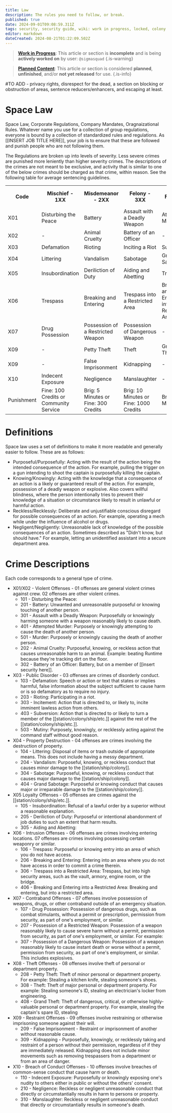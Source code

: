 ```yaml
---
title: Law
description: The rules you need to follow, or break.
published: true
date: 2024-09-01T09:08:59.311Z
tags: security, security guide, wiki: work in progress, locked, colony law, lore: planned content
editor: markdown
dateCreated: 2024-08-21T01:22:09.502Z
---
```


> [**Work in Progress**](/maintenance/Templates#work-in-progress): This article or section is **incomplete** and is being **actively worked on** by user: `@sigmasquad`
{.is-warning}

> [**Planned Content**](/maintenance/Templates#planned): This article or section is considered **planned**, **unfinished**, and/or **not yet released** for use.
{.is-info}

#TO ADD - privacy rights, disrespect for the dead, a section on blocking or obstruction of areas, sentence reducers/enhancers, and escaping at least.
# Space Law

Space Law, Corporate Regulations, Company Mandates, Oragnaizational Rules. Whatever name you use for a collection of group regulations, everyone is bound by a collection of standardized rules and regulations. As [[INSERT JOB TITLE HERE]], your job is to ensure that these are followed and punish people who are not following them. 

The Regulations are broken up into levels of severity. Less severe crimes are punished more leniently than higher severity crimes. The descriptions of the crimes are not meant to be exclusive, and activity that is similar to one of the below crimes should be charged as that crime, within reason. See the following table for average sentencing guidelines.

<table>
  <tr>
    <th>Code</th>
    <th>Mischief - 1XX</th>
    <th>Misdemeanor - 2XX</th>
    <th>Felony - 3XX</th>
    <th>Grand Felony - 4XX</th>
    <th>Capital Offense - 5XX</th>
  </tr>
  <tr>
    <td>X01</td>
    <td>Disturbing the Peace</td>
    <td>Battery</td>
    <td>Assault with a Deadly Weapon</td>
    <td>Attempted Murder</td>
    <td>Murder</td>
  </tr>
  <tr>
    <td>X02</td>
    <td>-</td>
    <td>Animal Cruelty</td>
    <td>Battery of an Officer</td>
    <td>-</td>
    <td>-</td>
  </tr>
  <tr>
    <td>X03</td>
    <td>Defamation</td>
    <td>Rioting</td>
    <td>Inciting a Riot</td>
    <td>Subversion</td>
    <td>Mutiny</td>
  </tr>
  <tr>
    <td>X04</td>
    <td>Littering</td>
    <td>Vandalism</td>
    <td>Sabotage</td>
    <td>Grand Sabotage</td>
    <td>-</td>
  </tr>
  <tr>
    <td>X05</td>
    <td>Insubordination</td>
    <td>Deriliction of Duty</td>
    <td>Aiding and Abetting</td>
    <td>Treason</td>
    <td>-</td>
  </tr>
  <tr>
    <td>X06</td>
    <td>Trespass</td>
    <td>Breaking and Entering</td>
    <td>Trespass into a Restricted Area</td>
    <td>Breaking and Entering into a Restricted Area</td>
    <td>-</td>
  </tr>
  <tr>
    <td>X07</td>
    <td>Drug Possession</td>
    <td>Possession of a Restricted Weapon</td>
    <td>Possession of Dangerous Weapon</td>
    <td>-</td>
    <td>-</td>
  </tr>
  <tr>
    <td>X09</td>
    <td>-</td>
    <td>Petty Theft</td>
    <td>Theft</td>
    <td>Grand Theft</td>
    <td>-</td>
  </tr>
  <tr>
    <td>X09</td>
    <td>-</td>
    <td>False Imprisonment</td>
    <td>Kidnapping</td>
    <td>-</td>
    <td>-</td>
  </tr>
  <tr>
    <td>X10</td>
    <td>Indecent Exposure</td>
    <td>Negligence</td>
    <td>Manslaughter</td>
    <td>-</td>
    <td>-</td>
  </tr>
  <tr>
    <td>Punishment</td>
    <td>Fine: 100 Credits or Community Service</td>
    <td>Brig: 5 Minutes or Fine: 300 Credits</td>
    <td>Brig: 10 Minutes or Fine: 1000 Credits</td>
    <td>Brig: 25 Minutes</td>
    <td>Permanent Brigging, Execution, Exile</td>
  </tr>
</table>

# Definitions

Space law uses a set of definitions to make it more readable and generally easier to follow. These are as follows:

- Purposeful/Purposefully: Acting with the result of the action being the intended consequence of the action. For example, pulling the trigger on a gun intending to shoot the captain is purposefully killing the captain.
- Knowing/Knowingly: Acting with the knowledge that a consequence of an action is a likely or guaranteed result of the action. For example, possession of a deadly weapon or explosive. Also covers willful blindness, where the person intentionally tries to prevent their knowledge of a situation or circumstance likely to result in unlawful or harmful action.  
- Reckless/Recklessly: Deliberate and unjustifiable conscious disregard for possible consequences of an action. For example, operating a mech while under the influence of alcohol or drugs.
- Negligent/Negligently: Unreasonable lack of knowledge of the possible consequences of an action. Sometimes described as "Didn't know, but should have." For example, letting an unidentified assistant into a secure department area.

# Crime Descriptions
Each code corresponds to a general type of crime. 
- X01/X02 - Violent Offenses - 01 offenses are general violent crimes against crew. 02 offenses are other violent crimes.
	- 101 - Disturbing the Peace: 
  - 201 - Battery: Unwanted and unreasonable purposeful or knowing touching of another person. 
  - 301 - Assault with a Deadly Weapon: Purposefully or knowingly harming someone with a weapon reasonably likely to cause death.
  - 401 - Attempted Murder: Purposely or knowingly attempting to cause the death of another person.
  - 501 - Murder: Purposely or knowingly causing the death of another person.
  - 202 - Animal Cruelty: Purposeful, knowing, or reckless action that causes unreasonable harm to an animal. Example: beating Runtime because they're tracking dirt on the floor. 
  - 302 - Battery of an Officer: Battery, but on a member of [[insert security here]]. 
- X03 - Public Disorder - 03 offenses are crimes of disorderly conduct.
	- 103 - Defamation: Speech or action or text that states or implies harmful, false information about the subject sufficient to cause harm or is so defamatory as to require no injury.
  - 203 - Rioting: Participating in a riot. 
  - 303 - Incitement: Action that is directed to, or likely to, incite imminent lawless action from others.
  - 403 - Subversion: Action that is directed to or likely to turn a member of the [[station/colony/ship/etc.]] against the rest of the [[station/colony/ship/etc.]].
  - 503 - Mutiny: Purposely, knowingly, or recklessly acting against the command staff without good reason.
- X04 - Property Destruction - 04 offenses are crimes involving the destruction of property.
	- 104 - Littering: Disposal of items or trash outside of appropriate means. This does not include having a messy department.
	- 204 - Vandalism: Purposeful, knowing, or reckless conduct that causes minor damage to the [[station/ship/colony]].
  - 304 - Sabotage: Purposeful, knowing, or reckless conduct that causes major damage to the [[station/ship/colony]].
  - 404 - Grand Sabotage: Purposeful or knowing conduct that causes major or irreparable damage to the [[station/ship/colony]]. 
- X05 Loyalty Offenses - 05 offenses are crimes against the [[station/colony/ship/etc.]]. 
	- 105 - Insubordination: Refusal of a lawful order by a superior without a reasonable explanation.
  - 205 - Deriliction of Duty: Purposeful or intentional abandonment of job duties to such an extent that harm results.
  - 305 - Aiding and Abetting: 
- X06 - Intrusion Offenses - 06 offenses are crimes involving entering locations. 07 offenses are crimes involving possessing certain weaponry or similar.
	- 106 - Trespass: Purposeful or knowing entry into an area of which you do not have access.
  - 206 - Breaking and Entering: Entering into an area where you do not have access in order to commit a crime therein.
  - 306 - Trespass into a Restricted Area: Trespass, but into high security areas, such as the vault, armory, engine room, or the bridge.
  - 406 - Breaking and Entering into a Restricted Area: Breaking and entering, but into a restricted area.
- X07 - Contraband Offenses - 07 offenses involve possession of weapons, drugs, or other contraband outside of an emergency situation.
	- 107 - Drug Possession: Possession of dangerous drugs, such as combat stimulants, without a permit or prescription, permission from security, as part of one's employment, or similar.
  - 207 - Possession of a Restricted Weapon: Possession of a weapon reasonably likely to cause severe harm without a permit, permission from security, as part of one's employment, or similar. For example: 
  - 307 - Possession of a Dangerous Weapon: Possession of a weapon reasonably likely to cause instant death or worse without a permit, permission from security, as part of one's employment, or similar. This includes explosives.
- X08 - Theft Offenses - 08 offenses involve theft of personal or department property.
	- 208 - Petty Theft: Theft of minor personal or department property. For example: Stealing a kitchen knife, stealing someone's shoes.  
  - 308 - Theft: Theft of major personal or department property. For example: Stealing someone's ID, stealing an electrician's locker from engineering.
  - 408 - Grand Theft: Theft of dangerous, critical, or otherwise highly-valuable personal or department property. For example, stealing the captain's spare ID, stealing 
- X09 - Restraint Offenses - 09 offenses involve restraining or otherwise imprisoning someone against their will.
  - 209 - False Imprisonment - Restraint or imprisonment of another without reasonable cause.
  - 309 - Kidnapping - Purposefully, knowingly, or recklessly taking and restraint of a person without their permission, regardless of if they are immediately released. Kidnapping does not include minor movements such as removing trespassers from a department or from an area of danger.
- X10 - Breach of Conduct Offenses - 10 offenses involve breaches of common-sense conduct that cause harm or death.
	- 110 - Indecent Exposure: Purposefully or knowingly exposing one's nudity to others either in public or without the others' consent. 
  - 210 - Negligence: Reckless or negligent unreasonable conduct that directly or circumstantially results in harm to persons or property.
  - 310 - Manslaughter: Reckless or negligent unreasonable conduct that directly or circumstantially results in someone's death.
